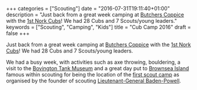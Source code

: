 +++
categories = ["Scouting"]
date = "2016-07-31T19:11:40+01:00"
description = "Just back from a great week camping at [Butchers Coppice](http://butcherscoppice.org.uk/) with the [1st Nork Cubs](http://www.1stnorkscoutgroup.org/cubs.htm)! We had 28 Cubs and 7 Scouts/young leaders."
keywords = ["Scouting", "Camping", "Kids"]
title = "Cub Camp 2016"
draft = false
+++

Just back from a great week camping at [Butchers Coppice](http://butcherscoppice.org.uk/) with the
[1st Nork Cubs](http://www.1stnorkscoutgroup.org/cubs.htm)! We had 28 Cubs and 7 Scouts/young leaders.
<!--more-->

We had a busy week, with activities such as axe throwing, bouldering, a visit to the
[Bovington Tank Museum](http://www.tankmuseum.org/home) and a great day put to 
[Brownsea Island](https://www.nationaltrust.org.uk/brownsea-island) famous within scouting for being the location of
the [first scout camp](https://en.wikipedia.org/wiki/Brownsea_Island_Scout_camp) as organised by the founder of
scouting [Lieutenant-General Baden-Powell](https://en.wikipedia.org/wiki/Robert_Baden-Powell,_1st_Baron_Baden-Powell).

